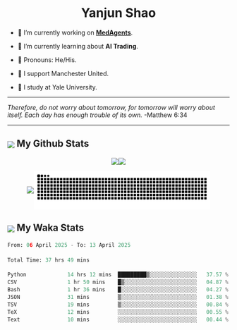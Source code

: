 

<h1 align="center">Yanjun Shao</h1>

- 🐒 I’m currently working on **[MedAgents](https://github.com/gersteinlab/MedAgents)**.

- 🦧 I’m currently learning about **AI Trading**.

- 🦍 Pronouns: He/His.

- 👹 I support Manchester United.

- 🐶 I study at Yale University.

---

<i> Therefore, do not worry about tomorrow, for tomorrow will worry about itself. Each day has enough trouble of its own. </i> -Matthew 6:34

---

<h2><img src="https://emojis.slackmojis.com/emojis/images/1579216111/7550/pikachu_wave.gif?1579216111" align="center" width="28" /> My Github Stats</h2>

<p align="center"><img align="center" src = "https://github-readme-stats.vercel.app/api?username=super-dainiu&show_icons=true&count_private=true&theme=tokyonight&hide=issues&line_height=30" width="400px"><img align="center" src = "https://github-readme-streak-stats.herokuapp.com/?user=super-dainiu&theme=tokyonight" width="400px"></p>

<p align="center"><img align="center" width="400px" src="https://github-readme-stats.vercel.app/api/top-langs/?username=super-dainiu&layout=compact&theme=tokyonight&hide=html,tex,jupyter%20notebook"><img align="center" width="400px" src="https://github.com/super-dainiu/super-dainiu/blob/output/github-contribution-grid-snake.svg"></p>

<h2><img src="https://emojis.slackmojis.com/emojis/images/1579216111/7550/pikachu_wave.gif?1579216111" align="center" width="28" /> My Waka Stats</h2>

<!--START_SECTION:waka-->

```python
From: 06 April 2025 - To: 13 April 2025

Total Time: 37 hrs 49 mins

Python             14 hrs 12 mins  █████████▒░░░░░░░░░░░░░░░   37.57 %
CSV                1 hr 50 mins    █▒░░░░░░░░░░░░░░░░░░░░░░░   04.87 %
Bash               1 hr 36 mins    █░░░░░░░░░░░░░░░░░░░░░░░░   04.27 %
JSON               31 mins         ▒░░░░░░░░░░░░░░░░░░░░░░░░   01.38 %
TSV                19 mins         ▒░░░░░░░░░░░░░░░░░░░░░░░░   00.84 %
TeX                12 mins         ░░░░░░░░░░░░░░░░░░░░░░░░░   00.55 %
Text               10 mins         ░░░░░░░░░░░░░░░░░░░░░░░░░   00.44 %
```

<!--END_SECTION:waka-->
